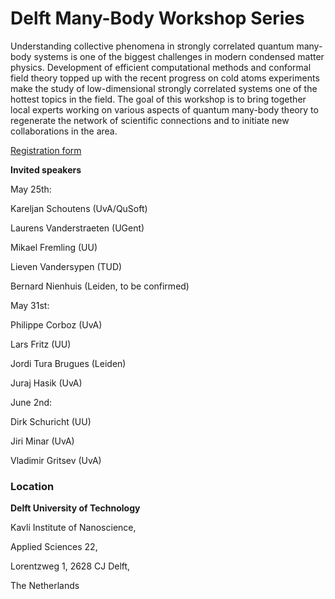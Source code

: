 Delft Many-Body Workshop Series
===============================


Understanding collective phenomena in strongly correlated quantum many-body systems is one of the biggest challenges in modern condensed matter physics. Development of efficient computational methods and conformal field theory topped up with the recent progress on cold atoms experiments make the study of low-dimensional strongly correlated systems one of the hottest topics in the field. The goal of this workshop is to bring together local experts working on various aspects of quantum many-body theory to regenerate the network of scientific connections and to initiate new collaborations in the area.

[Registration form](https://forms.gle/jDEQiMaSQFHcg9b86)

**Invited speakers**


May 25th:

Kareljan Schoutens (UvA/QuSoft)

Laurens Vanderstraeten (UGent)

Mikael Fremling (UU)

Lieven Vandersypen (TUD)

Bernard Nienhuis (Leiden, to be confirmed)


May 31st:

Philippe Corboz (UvA)

Lars Fritz (UU)

Jordi Tura Brugues (Leiden)

Juraj Hasik (UvA)


June 2nd:

Dirk Schuricht (UU)

Jiri Minar (UvA)

Vladimir Gritsev (UvA)


### Location


**Delft University of Technology**

Kavli Institute of Nanoscience, 

Applied Sciences 22, 

Lorentzweg 1, 2628 CJ Delft, 

The Netherlands

